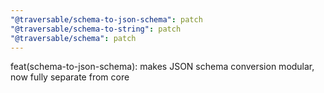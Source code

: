 ```yaml
---
"@traversable/schema-to-json-schema": patch
"@traversable/schema-to-string": patch
"@traversable/schema": patch
---
```


feat(schema-to-json-schema): makes JSON schema conversion modular, now fully separate from core

